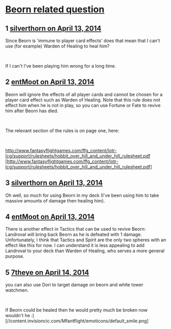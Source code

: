# [Beorn related question](https://community.fantasyflightgames.com/topic/103797-beorn-related-question/)

## 1 [silverthorn on April 13, 2014](https://community.fantasyflightgames.com/topic/103797-beorn-related-question/?do=findComment&comment=1048078)

Since Beorn is 'immune to player card effects' does that mean that I can't use (for example) Warden of Healing to heal him?

 

If I can't I've been playing him wrong for a long time.

## 2 [entMoot on April 13, 2014](https://community.fantasyflightgames.com/topic/103797-beorn-related-question/?do=findComment&comment=1048088)

Beorn will ignore the effects of all player cards and cannot be chosen for a player card effect such as Warden of Healing. Note that this rule does not effect him when he is not in play, so you can use Fortune or Fate to revive him after Beorn has died. 

 

The relevant section of the rules is on page one, here:

 

http://www.fantasyflightgames.com/ffg_content/lotr-lcg/support/rulesheets/hobbit_over_hill_and_under_hill_rulesheet.pdf [http://www.fantasyflightgames.com/ffg_content/lotr-lcg/support/rulesheets/hobbit_over_hill_and_under_hill_rulesheet.pdf]

## 3 [silverthorn on April 13, 2014](https://community.fantasyflightgames.com/topic/103797-beorn-related-question/?do=findComment&comment=1048118)

Oh well, so much for using Beorn in my deck (I've been using him to take massive amounts of damage then healing him).

## 4 [entMoot on April 13, 2014](https://community.fantasyflightgames.com/topic/103797-beorn-related-question/?do=findComment&comment=1048143)

There is another effect in Tactics that can be used to revive Beorn: Landroval will bring back Beorn as he is defeated with 1 damage. Unfortunately, I think that Tactics and Spirit are the only two spheres with an effect like this for now. I can understand it is less appealing to add Landroval to your deck than Warden of Healing, who serves a more general purpose.

## 5 [7theye on April 14, 2014](https://community.fantasyflightgames.com/topic/103797-beorn-related-question/?do=findComment&comment=1048416)

you can also use Dori to target damage on beorn and white tower watchmen. 

 

If Beorn could be healed then he would pretty much be broken now wouldn't he :) [//content.invisioncic.com/Mfantflight/emoticons/default_smile.png]

